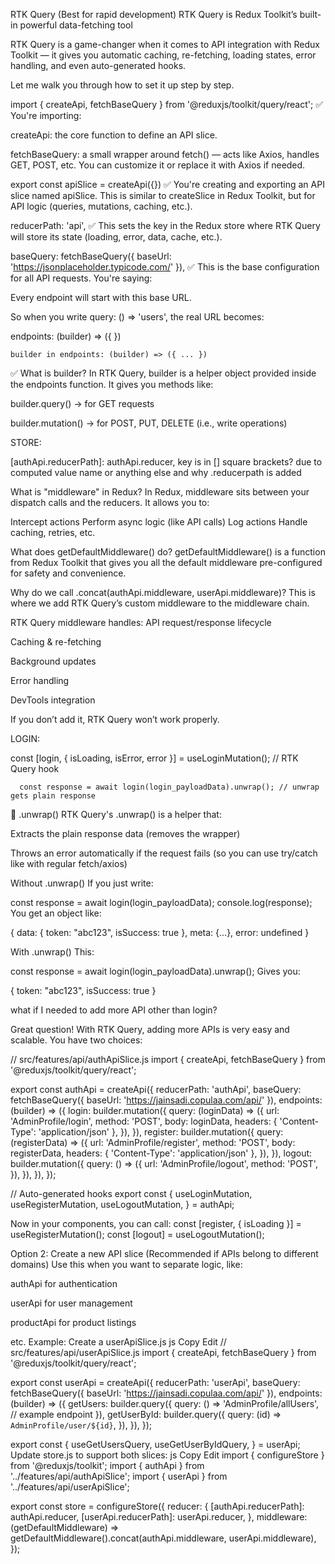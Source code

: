 RTK Query (Best for rapid development)
RTK Query is Redux Toolkit’s built-in powerful data-fetching tool


 RTK Query is a game-changer when it comes to API integration with Redux Toolkit — it gives you automatic caching, re-fetching, loading states, error handling, and even auto-generated hooks.

Let me walk you through how to set it up step by step.

import { createApi, fetchBaseQuery } from '@reduxjs/toolkit/query/react';
✅ You're importing:

createApi: the core function to define an API slice.

fetchBaseQuery: a small wrapper around fetch() — acts like Axios, handles GET, POST, etc. You can customize it or replace it with Axios if needed.



export const apiSlice = createApi({})
✅ You're creating and exporting an API slice named apiSlice. This is similar to createSlice in Redux Toolkit, but for API logic (queries, mutations, caching, etc.).

reducerPath: 'api',
✅ This sets the key in the Redux store where RTK Query will store its state (loading, error, data, cache, etc.).


baseQuery: fetchBaseQuery({ baseUrl: 'https://jsonplaceholder.typicode.com/' }),
✅ This is the base configuration for all API requests. You're saying:

Every endpoint will start with this base URL.

So when you write query: () => 'users', the real URL becomes:


endpoints: (builder) => ({ })

    builder in endpoints: (builder) => ({ ... })
✅ What is builder?
In RTK Query, builder is a helper object provided inside the endpoints function. It gives you methods like:

builder.query() → for GET requests

builder.mutation() → for POST, PUT, DELETE (i.e., write operations)

STORE:

[authApi.reducerPath]: authApi.reducer, key is in [] square brackets? due to computed value name or anything else and why .reducerpath is added  

What is "middleware" in Redux?
In Redux, middleware sits between your dispatch calls and the reducers. It allows you to:

Intercept actions
Perform async logic (like API calls)
Log actions
Handle caching, retries, etc.

What does getDefaultMiddleware() do?
getDefaultMiddleware() is a function from Redux Toolkit that gives you all the default middleware pre-configured for safety and convenience.

Why do we call .concat(authApi.middleware, userApi.middleware)?
This is where we add RTK Query’s custom middleware to the middleware chain.

RTK Query middleware handles:
API request/response lifecycle

Caching & re-fetching

Background updates

Error handling

DevTools integration

If you don’t add it, RTK Query won’t work properly.


LOGIN: 

const [login, { isLoading, isError, error }] = useLoginMutation(); // RTK Query hook

      const response = await login(login_payloadData).unwrap(); // unwrap gets plain response

🔹 .unwrap()
RTK Query's .unwrap() is a helper that:

Extracts the plain response data (removes the wrapper)

Throws an error automatically if the request fails
(so you can use try/catch like with regular fetch/axios)


Without .unwrap()
If you just write:

const response = await login(login_payloadData);
console.log(response);
You get an object like:

{
  data: { token: "abc123", isSuccess: true },
  meta: {...},
  error: undefined
}



With .unwrap()
This:


const response = await login(login_payloadData).unwrap();
Gives you:


{ token: "abc123", isSuccess: true }


what if I needed to add more API other than login?

Great question! With RTK Query, adding more APIs is very easy and scalable. You have two choices:

// src/features/api/authApiSlice.js
import { createApi, fetchBaseQuery } from '@reduxjs/toolkit/query/react';

export const authApi = createApi({
  reducerPath: 'authApi',
  baseQuery: fetchBaseQuery({ baseUrl: 'https://jainsadi.copulaa.com/api/' }),
  endpoints: (builder) => ({
    login: builder.mutation({
      query: (loginData) => ({
        url: 'AdminProfile/login',
        method: 'POST',
        body: loginData,
        headers: { 'Content-Type': 'application/json' },
      }),
    }),
    register: builder.mutation({
      query: (registerData) => ({
        url: 'AdminProfile/register',
        method: 'POST',
        body: registerData,
        headers: { 'Content-Type': 'application/json' },
      }),
    }),
    logout: builder.mutation({
      query: () => ({
        url: 'AdminProfile/logout',
        method: 'POST',
      }),
    }),
  }),
});

// Auto-generated hooks
export const {
  useLoginMutation,
  useRegisterMutation,
  useLogoutMutation,
} = authApi;

Now in your components, you can call:
const [register, { isLoading }] = useRegisterMutation();
const [logout] = useLogoutMutation();



 Option 2: Create a new API slice (Recommended if APIs belong to different domains)
Use this when you want to separate logic, like:

authApi for authentication

userApi for user management

productApi for product listings

etc.
Example: Create a userApiSlice.js
js
Copy
Edit
// src/features/api/userApiSlice.js
import { createApi, fetchBaseQuery } from '@reduxjs/toolkit/query/react';

export const userApi = createApi({
  reducerPath: 'userApi',
  baseQuery: fetchBaseQuery({ baseUrl: 'https://jainsadi.copulaa.com/api/' }),
  endpoints: (builder) => ({
    getUsers: builder.query({
      query: () => 'AdminProfile/allUsers', // example endpoint
    }),
    getUserById: builder.query({
      query: (id) => `AdminProfile/user/${id}`,
    }),
  }),
});

export const {
  useGetUsersQuery,
  useGetUserByIdQuery,
} = userApi;
Update store.js to support both slices:
js
Copy
Edit
import { configureStore } from '@reduxjs/toolkit';
import { authApi } from '../features/api/authApiSlice';
import { userApi } from '../features/api/userApiSlice';

export const store = configureStore({
  reducer: {
    [authApi.reducerPath]: authApi.reducer,
    [userApi.reducerPath]: userApi.reducer,
  },
  middleware: (getDefaultMiddleware) =>
    getDefaultMiddleware().concat(authApi.middleware, userApi.middleware),
});
